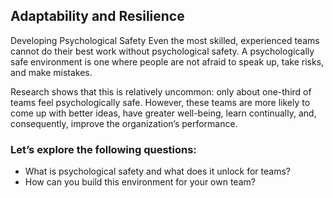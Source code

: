 ## Adaptability and Resilience

Developing Psychological Safety
Even the most skilled, experienced teams cannot do their best work without psychological safety. A psychologically safe environment is one where people are not afraid to speak up, take risks, and make mistakes.

Research shows that this is relatively uncommon: only about one-third of teams feel psychologically safe. However, these teams are more likely to come up with better ideas, have greater well-being, learn continually, and, consequently, improve the organization’s performance.

### Let’s explore the following questions:

+ What is psychological safety and what does it unlock for teams?
+ How can you build this environment for your own team?
